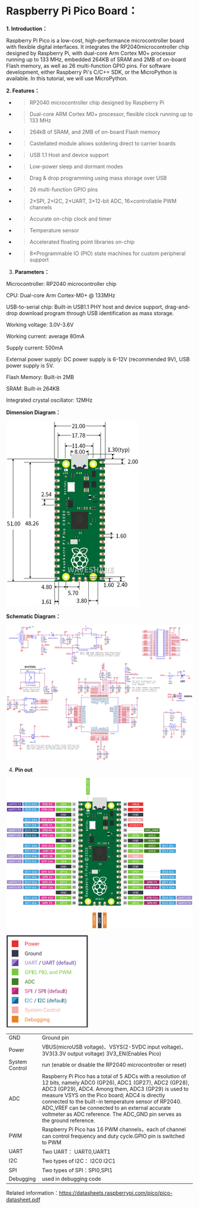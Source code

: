 # **Raspberry Pi Pico Board：**

**1. Introduction：**

Raspberry Pi Pico is a low-cost, high-performance microcontroller board with flexible digital interfaces. It integrates the RP2040microcontroller chip designed by Raspberry Pi, with dual-core Arm Cortex M0+ processor running up to 133 MHz, embedded 264KB of SRAM and 2MB of on-board Flash memory, as well as 26 multi-function GPIO pins. For software development, either Raspberry Pi's C/C++ SDK, or the MicroPython is available. In this tutorial, we will use MicroPython.

**2. Features：**

  - > RP2040 microcontroller chip designed by Raspberry Pi

  - > Dual-core ARM Cortex M0+ processor, flexible clock running up to 133 MHz
    
  - > 264kB of SRAM, and 2MB of on-board Flash memory

  - > Castellated module allows soldering direct to carrier boards

  - > USB 1.1 Host and device support

  - > Low-power sleep and dormant modes

  - > Drag & drop programming using mass storage over USB

  - > 26 multi-function GPIO pins

  - > 2×SPI, 2×I2C, 2×UART, 3×12-bit ADC, 16×controllable PWM channels

  - > Accurate on-chip clock and timer

  - > Temperature sensor

  - > Accelerated floating point libraries on-chip

  - > 8×Programmable IO (PIO) state machines for custom peripheral support



3.  **Parameters：**

Microcontroller: RP2040 microcontroller chip

CPU: Dual-core Arm Cortex-M0+ @ 133MHz

USB-to-serial chip: Built-in USB1.1 PHY host and device support, drag-and-drop download program through USB identification as mass storage.

Working voltage: 3.0V-3.6V

Working current: average 80mA

Supply current: 500mA

External power supply: DC power supply is 6-12V (recommended 9V), USB power supply is 5V.

Flash Memory: Built-in 2MB

SRAM: Built-in 264KB

Integrated crystal oscillator: 12MHz

**Dimension Diagram：**

![](/media/38af7a27f3b12adccce407f568f51c92.png)

**Schematic Diagram：**

![](/media/b327f750b39a3ed2db1c3e127edf12d8.png)

4.  **Pin out**

![](/media/59e9b06497ffd329cbc61ed5d17d9a83.png)

![](/media/326433c17fd5dbaa51c01a9a88cb8706.png)

<table>
<tbody>
<tr class="odd">
<td>GND</td>
<td>Ground pin</td>
</tr>
<tr class="even">
<td>Power</td>
<td>VBUS(microUSB voltage)、VSYS(2-5VDC input voltage)、3V3(3.3V output voltage) 3V3_EN(Enables Pico)</td>
</tr>
<tr class="odd">
<td>System Control</td>
<td>run (enable or disable the RP2040 microcontroller or reset)</td>
</tr>
<tr class="even">
<td>ADC</td>
<td>Raspberry Pi Pico has a total of 5 ADCs with a resolution of 12 bits, namely ADC0 (GP26), ADC1 (GP27), ADC2 (GP28), ADC3 (GP29), ADC4. Among them, ADC3 (GP29) is used to measure VSYS on the Pico board; ADC4 is directly connected to the built-in temperature sensor of RP2040. ADC_VREF can be connected to an external accurate voltmeter as ADC reference. The ADC_GND pin serves as the ground reference.</td>
</tr>
<tr class="odd">
<td>PWM</td>
<td>Raspberry Pi Pico has 16 PWM channels，each of channel can control frequency and duty cycle.GPIO pin is switched to PWM</td>
</tr>
<tr class="even">
<td>UART</td>
<td>Two UART： UART0,UART1</td>
</tr>
<tr class="odd">
<td>I2C</td>
<td>Two types of I2C： I2C0 I2C1</td>
</tr>
<tr class="even">
<td>SPI</td>
<td>Two types of SPI：SPI0,SPI1</td>
</tr>
<tr class="odd">
<td>Debugging</td>
<td>used in debugging code</td>
</tr>
</tbody>
</table>

Related information：[<span class="underline">https://datasheets.raspberrypi.com/pico/pico-datasheet.pdf</span>](https://datasheets.raspberrypi.com/pico/pico-datasheet.pdf)
